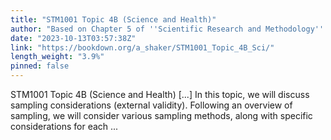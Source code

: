 ```yaml
---
title: "STM1001 Topic 4B (Science and Health)"
author: "Based on Chapter 5 of ''Scientific Research and Methodology'' by Peter K. Dunn (Dunn 2021)"
date: "2023-10-13T03:57:38Z"
link: "https://bookdown.org/a_shaker/STM1001_Topic_4B_Sci/"
length_weight: "3.9%"
pinned: false
---
```


STM1001 Topic 4B (Science and Health) [...] In this topic, we will discuss sampling considerations (external validity). Following an overview of sampling, we will consider various sampling methods, along with specific considerations for each ...
